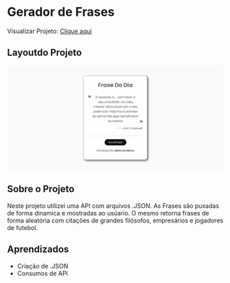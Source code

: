 # Gerador de Frases

Visualizar Projeto: [Clique aqui](https://github.com)
<br>

## Layoutdo Projeto
![](preview/Prewien.png)


## Sobre o Projeto

Neste projeto utilizei uma API com arquivos .JSON. 
As Frases são puxadas de forma dinamica e mostradas ao usúario.
O mesmo retorna frases de forma aleatória com citações de grandes filósofos, empresários e jogadores de futebol.
<br>

## Aprendizados 
- Criação de .JSON
- Consumos de API


